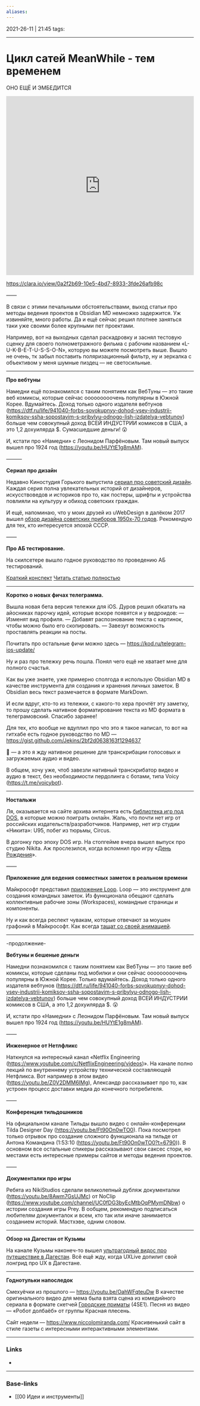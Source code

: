 ```yaml
---
aliases:
---
```

2021-26-11 | 21:45
tags: 
___

# Цикл сатей MeanWhile - тем временем

ОНО ЕЩЁ И ЭМБЕДИТСЯ

<iframe id="bc59f593-2ca8-460f-b150-924055c11421" src="https://app.vectary.com/viewer/v1/?model=bc59f593-2ca8-460f-b150-924055c11421&env=studio3" frameborder="0" width="100%" height="480"></iframe>

https://clara.io/view/0a2f2b69-10e5-4bd7-8933-3fde26afb98c

——

В связи с этими печальными обстоятельствами, выход статьи про методы ведения проектов в Obsidian MD немножко задержится. Уж извиняйте, много работы. Да и ещё сейчас решил плотнее заняться таки уже своими более крупными пет проектами. 

Например, вот на выходных сделал раскадровку и заснял тестовую сценку для своего полнометражного фильма с рабочим названием «L-U-K-B-E-T-U-S-S-O-N», которую вы можете посмотреть выше. Вышло не очень, тк забыл поставить поляризационный фильтр, ну и зеркалка с объективом у меня шумные пиздец — не светосильные.



----

**Про вебтуны**

Намедни ещё познакомился с таким понятием как ВебТуны — это такие веб комиксы, которые сейчас ооооооооочень популярны в Южной Корее. Вдумайтесь. Доход только одного издателя вебтунов (https://dtf.ru/life/941040-forbs-sovokupnyy-dohod-vsey-industrii-komiksov-ssha-sopostavim-s-pribylyu-odnogo-lish-izdatelya-vebtunov) больше чем совокупный доход ВСЕЙ ИНДУСТРИИ комиксов в США, а это 1,2 дохуилярда $. Сумасшедшие деньги! 😮

И, кстати про «Намедни» с Леонидом Парфёновым. Там новый выпуск вышел про 1924 год (https://youtu.be/HUYtE1g8mAM).

———

**Сериал про дизайн**

Недавно Киностудия Горького выпустила [сериал про советский дизайн](https://vk.com/video/playlist/-121487680_214). Каждая серия полна увлекательных историй от дизайнеров, искусствоведов и историков про то, как постеры, шрифты и устройства повлияли на культуру и обиход советских граждан.

И ещё, напоминаю, что у моих друзей из uWebDesign в далёком 2017 вышел [обзор дизайна советских приборов 1950х-70 годов](https://youtu.be/BygqamkVDcU). Рекомендую для тех, кто интересуется эпохой СССР.

——

**Про АБ тестирование.**

На скилсетере вышло годное руководство по проведению АБ тестирований. 

[Краткий конспект](https://t.me/uxnotes/876)
[Читать статью полностью](https://skillsetter.io/blog/AB-test-questions)

----

**Коротко о новых фичах телеграмма.**

Вышла новая бета версия тележки для iOS. Дуров решил обкатать на айосниках парочку идей, которые вскоре появятся и у ведроидов:
— Изменят вид профиля.
— Добавят распознование текста с картинок, чтобы можно было его скопировать.
— Завезут возможность проставлять реакции на посты.

Почитать про остальные фичи можно здесь — https://kod.ru/telegram-ios-update/

Ну и раз про тележку речь пошла. Понял чего ещё не хватает мне для полного счастья.
 
Как вы уже знаете, уже примерно сполгода я использую Obsidian MD в качестве инструмента для создания и хранения личных заметок. В Obsidian весь текст размечается в формате MarkDown.

И если вдруг, кто-то из тележки, с какого-то хера прочтёт эту заметку, то прошу сделать нативное форматирование текста из MD формата в телеграмовский. Спасибо заранее!

Для тех, кто вообще не вдуплил про что это я такое написал, то вот на гитхабе есть годное руководство по MD — https://gist.github.com/Jekins/2bf2d0638163f1294637

🥸 — а это я жду нативное решение для транскрибации голосовых и загружаемых аудио и видео. 

В общем, хочу уже, чтоб завезли нативный транскрибатор видео и аудио в текст, без необходимости пердолинга с ботами, типа Voicy (https://t.me/voicybot).

----

**Ностальжи**

Ля, оказывается на сайте архива интернета есть [библиотека игр под DOS](https://archive.org/details/softwarelibrary_msdos_games), в которые можно поиграть онлайн. Жаль, что почти нет игр от российских издательств/разработчиков. Например, нет игр студии «Никита»: U95, побег из тюрьмы, Circus. 

В догонку про эпоху DOS игр. На стопгейме вчера вышел выпуск про студию Nikita. Аж прослезился, когда вспомнил про игру «[День Рождения](https://youtu.be/acjFw4NwSy0)».

——

**Приложение для ведения совместных заметок в реальном времени**

Майкрософт представил [приложение Loop](https://www.microsoft.com/en-us/microsoft-loop?ms.url=microsoftcommicrosoft-loop). Loop — это инструмент для создания командных заметок. Из функционала обещают сделать коллективные рабочие зоны (Workspaces), командные страницы и компоненты. 

Ну и как всегда респект чувакам, которые отвечают за моушен графоний в Майкрософт. Как всегда [тащат со своей анимацией](https://youtu.be/BkhaV46HM2E).

----

-продолжение-

**Вебтуны и бешеные деньги**

Намедни познакомился с таким понятием как ВебТуны — это такие веб комиксы, которые сделаны под мобилки и они сейчас ооооооооочень популярны в Южной Корее. Только вдумайтесь. Доход только одного издателя вебтунов (https://dtf.ru/life/941040-forbs-sovokupnyy-dohod-vsey-industrii-komiksov-ssha-sopostavim-s-pribylyu-odnogo-lish-izdatelya-vebtunov) больше чем совокупный доход ВСЕЙ ИНДУСТРИИ комиксов в США, а это 1,2 дохуилярда $. 😮

И, кстати про «Намедни» с Леонидом Парфёновым. Там новый выпуск вышел про 1924 год (https://youtu.be/HUYtE1g8mAM).

——

**Инженерное от Нетлфликс**

Наткнулся на интересный канал «Netflix Engineering (https://www.youtube.com/c/NetflixEngineering/videos)». На канале полно лекций по внутреннему устройству технической составляющей Нетфликса. Вот например в этом видео (https://youtu.be/Z0V2DMM6IMg), Александр рассказывает про то, как устроен процесс доставки медиа до конечного потребителя.

——

**Конференция тильдошников**

На официальном канале Тильды вышло видео с онлайн-конференции Tilda Designer Day (https://youtu.be/Ft90On0wTO0). Пока посмотрел только отрывок про создание сложного функционала на тильде от Антона Командина (1:53:10 (https://youtu.be/Ft90On0wTO0?t=6790)). В основном все остальные спикеры рассказывают свои саксес стори, но местами есть интересные примеры сайтов и методы ведения проектов.

——

**Документалки про игры**

Ребята из NikiStudios сделали великолепный дубляж документалки (https://youtu.be/8Awm7GsUJMc) от NoClip (https://www.youtube.com/channel/UC0fDG3byEcMtbOqPMymDNbw) о истории создания игры Prey. В ообщем, рекомендую подписаться любителям документалок и всем, кто так или иначе занимается созданием историй. Мастхэве, одним словом.

----

**Обзор на Дагестан от Кузьмы**

На канале Кузьмы наконеч-то вышел [ультрагодный видос про путешествие в Дагестан](https://youtu.be/e-UwXEO6tRk). Всё ещё жду, когда UXLive допилит свой лонгрид про UX в Дагестане.

----

**Годнотульки напоследок**

Смехуёчки из прошлого — https://youtu.be/OahWFqteuDw
В качестве оригинального видео для мема была взята сцена из комедийного сериала в формате скетчей [Городские приматы](https://www.kinopoisk.ru/series/281748/) (4SE1). Песня из видео — «Робот долбаëб» от группы Красная плесень.

Сайт недели — https://www.niccolomiranda.com/
Красивенький сайт в стиле газеты с интересными интерактивными элементами.






___
### Links
- 

___
### Base-links
- [[00 Идеи и инструменты]]

